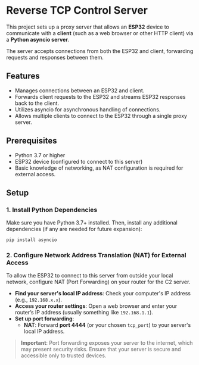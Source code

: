 # Reverse TCP Control Server

This project sets up a proxy server that allows an **ESP32** device to communicate with a **client** (such as a web browser or other HTTP client) via a **Python asyncio server**. 

The server accepts connections from both the ESP32 and client, forwarding requests and responses between them.

## Features

- Manages connections between an ESP32 and client.
- Forwards client requests to the ESP32 and streams ESP32 responses back to the client.
- Utilizes asyncio for asynchronous handling of connections.
- Allows multiple clients to connect to the ESP32 through a single proxy server.

## Prerequisites

- Python 3.7 or higher
- ESP32 device (configured to connect to this server)
- Basic knowledge of networking, as NAT configuration is required for external access.

## Setup

### 1. Install Python Dependencies

Make sure you have Python 3.7+ installed. Then, install any additional dependencies (if any are needed for future expansion):

```bash
pip install asyncio
```

### 2. Configure Network Address Translation (NAT) for External Access

To allow the ESP32 to connect to this server from outside your local network, configure NAT (Port Forwarding) on your router for the C2 server.

- **Find your server's local IP address**: Check your computer's IP address (e.g., `192.168.x.x`).
- **Access your router settings**: Open a web browser and enter your router’s IP address (usually something like `192.168.1.1`).
- **Set up port forwarding**:
  - **NAT**: Forward **port 4444** (or your chosen `tcp_port`) to your server's local IP address.

> **Important**: Port forwarding exposes your server to the internet, which may present security risks. Ensure that your server is secure and accessible only to trusted devices.
